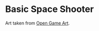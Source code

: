 # Basic Space Shooter

Art taken from [Open Game Art](http://opengameart.org/content/space-shooter-redux).
